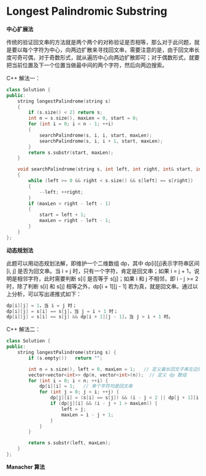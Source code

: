 # Longest Palindromic Substring

**中心扩展法**

传统的验证回文串的方法就是两个两个的对称验证是否相等，那么对于此问题，就是要以每个字符为中心，向两边扩散来寻找回文串，需要注意的是，由于回文串长度可奇可偶，对于奇数形式，就从遍历中心向两边扩散即可；对于偶数形式，就要把当前位置及下一个位置当做最中间的两个字符，然后向两边搜索。

C++ 解法一：

```c++
class Solution {
public:
    string longestPalindrome(string s)
    {
        if (s.size() < 2) return s;
        int n = s.size(), maxLen = 0, start = 0;
        for (int i = 0; i < n - 1; ++i)
        {
            searchPalindrome(s, i, i, start, maxLen);
            searchPalindrome(s, i, i + 1, start, maxLen);
        }
        return s.substr(start, maxLen);
    }

    void searchPalindrome(string s, int left, int right, int& start, int& maxLen)
    {
        while (left >= 0 && right < s.size() && s[left] == s[right])
        {
            --left; ++right;
        }
        if (maxLen < right - left - 1)
        {
            start = left + 1;
            maxLen = right - left - 1;
        }
    }
};
```

**动态规划法**

此题可以用动态规划法解，即维护一个二维数组 dp，其中 dp[i][j]表示字符串区间 [i, j] 是否为回文串。当 i = j 时，只有一个字符，肯定是回文串；如果 i = j + 1，说明是相邻字符，此时需要判断 s[i] 是否等于 s[j]；如果 i 和 j 不相邻，即 i - j >= 2 时，除了判断 s[i] 和 s[j] 相等之外，dp[i + 1][j - 1] 若为真，就是回文串。通过以上分析，可以写出递推式如下：

```c++
dp[i][j] = 1，当 i = j 时；
dp[i][j] = s[i] == s[j]，当 j = i + 1 时；
dp[i][j] = s[i] == s[j] && dp[i + 1][j - 1]，当 j > i + 1 时。
```

C++ 解法二：

```c++
class Solution {
public:
    string longestPalindrome(string s) {
        if (s.empty())   return "";

        int n = s.size(), left = 0, maxLen = 1;   // 定义最长回文子串左边界及长度
        vector<vector<int>> dp(n, vector<int>(n));  // 定义 dp 数组
        for (int i = 0; i < n; ++i) {
            dp[i][i] = 1;   // 单个字符均是回文串
            for (int j = 0; j < i; ++j) {
                dp[j][i] = (s[i] == s[j]) && (i - j < 2 || dp[j + 1][i - 1]);
                if (dp[j][i] && (i - j + 1 > maxLen)) {
                    left = j;
                    maxLen = i - j + 1;
                }
            }
        }

        return s.substr(left, maxLen);
    }
};
```

**Manacher 算法**

